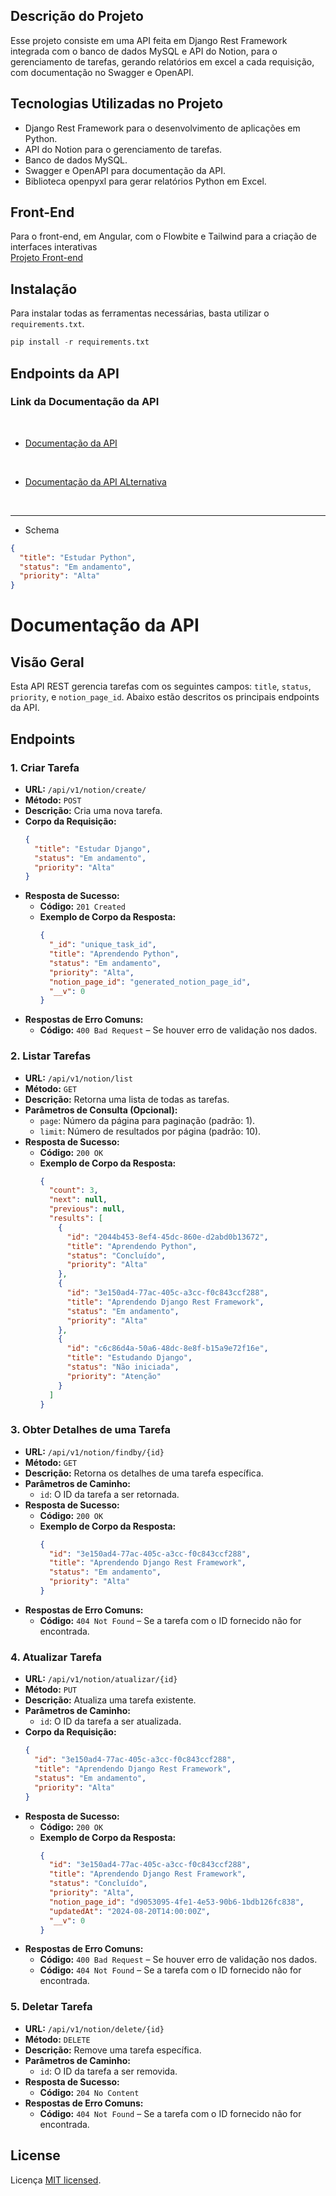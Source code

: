 ## Descrição do Projeto

Esse projeto consiste em uma API feita em Django Rest Framework integrada com o banco de dados MySQL e API do Notion, para o gerenciamento de tarefas, gerando relatórios em excel a cada requisição, com documentação no Swagger e OpenAPI.

## Tecnologias Utilizadas no Projeto

- Django Rest Framework para o desenvolvimento de aplicações em Python.
- API do Notion para o gerenciamento de tarefas.
- Banco de dados MySQL.
- Swagger e OpenAPI para documentação da API.
- Biblioteca openpyxl para gerar relatórios Python em Excel.

## Front-End

Para o front-end, em Angular, com o Flowbite e Tailwind para a criação de interfaces interativas
<br>
[Projeto Front-end](https://github.com/RobsonFe/notion-front)

## **Instalação**

Para instalar todas as ferramentas necessárias, basta utilizar o `requirements.txt`.

```python
pip install -r requirements.txt
```

## Endpoints da API

### **Link da Documentação da API**

<br>

- [Documentação da API](http://127.0.0.1:8000/docs/)

<br>

- [Documentação da API ALternativa](http://127.0.0.1:8000/redoc/)

<br>

---

- Schema

```json
{
  "title": "Estudar Python",
  "status": "Em andamento",
  "priority": "Alta"
}
```

# Documentação da API

## Visão Geral

Esta API REST gerencia tarefas com os seguintes campos: `title`, `status`, `priority`, e `notion_page_id`. Abaixo estão descritos os principais endpoints da API.

## Endpoints

### 1. **Criar Tarefa**

- **URL:** `/api/v1/notion/create/`
- **Método:** `POST`
- **Descrição:** Cria uma nova tarefa.
- **Corpo da Requisição:**
  ```json
  {
    "title": "Estudar Django",
    "status": "Em andamento",
    "priority": "Alta"
  }
  ```
- **Resposta de Sucesso:**
  - **Código:** `201 Created`
  - **Exemplo de Corpo da Resposta:**
    ```json
    {
      "_id": "unique_task_id",
      "title": "Aprendendo Python",
      "status": "Em andamento",
      "priority": "Alta",
      "notion_page_id": "generated_notion_page_id",
      "__v": 0
    }
    ```
- **Respostas de Erro Comuns:**
  - **Código:** `400 Bad Request` – Se houver erro de validação nos dados.

### 2. **Listar Tarefas**

- **URL:** `/api/v1/notion/list`
- **Método:** `GET`
- **Descrição:** Retorna uma lista de todas as tarefas.
- **Parâmetros de Consulta (Opcional):**
  - `page`: Número da página para paginação (padrão: 1).
  - `limit`: Número de resultados por página (padrão: 10).
- **Resposta de Sucesso:**
  - **Código:** `200 OK`
  - **Exemplo de Corpo da Resposta:**
    ```json
    {
      "count": 3,
      "next": null,
      "previous": null,
      "results": [
        {
          "id": "2044b453-8ef4-45dc-860e-d2abd0b13672",
          "title": "Aprendendo Python",
          "status": "Concluído",
          "priority": "Alta"
        },
        {
          "id": "3e150ad4-77ac-405c-a3cc-f0c843ccf288",
          "title": "Aprendendo Django Rest Framework",
          "status": "Em andamento",
          "priority": "Alta"
        },
        {
          "id": "c6c86d4a-50a6-48dc-8e8f-b15a9e72f16e",
          "title": "Estudando Django",
          "status": "Não iniciada",
          "priority": "Atenção"
        }
      ]
    }
    ```

### 3. **Obter Detalhes de uma Tarefa**

- **URL:** `/api/v1/notion/findby/{id}`
- **Método:** `GET`
- **Descrição:** Retorna os detalhes de uma tarefa específica.
- **Parâmetros de Caminho:**
  - `id`: O ID da tarefa a ser retornada.
- **Resposta de Sucesso:**
  - **Código:** `200 OK`
  - **Exemplo de Corpo da Resposta:**
    ```json
    {
      "id": "3e150ad4-77ac-405c-a3cc-f0c843ccf288",
      "title": "Aprendendo Django Rest Framework",
      "status": "Em andamento",
      "priority": "Alta"
    }
    ```
- **Respostas de Erro Comuns:**
  - **Código:** `404 Not Found` – Se a tarefa com o ID fornecido não for encontrada.

### 4. **Atualizar Tarefa**

- **URL:** `/api/v1/notion/atualizar/{id}`
- **Método:** `PUT`
- **Descrição:** Atualiza uma tarefa existente.
- **Parâmetros de Caminho:**
  - `id`: O ID da tarefa a ser atualizada.
- **Corpo da Requisição:**
  ```json
  {
    "id": "3e150ad4-77ac-405c-a3cc-f0c843ccf288",
    "title": "Aprendendo Django Rest Framework",
    "status": "Em andamento",
    "priority": "Alta"
  }
  ```
- **Resposta de Sucesso:**
  - **Código:** `200 OK`
  - **Exemplo de Corpo da Resposta:**
    ```json
    {
      "id": "3e150ad4-77ac-405c-a3cc-f0c843ccf288",
      "title": "Aprendendo Django Rest Framework",
      "status": "Concluído",
      "priority": "Alta",
      "notion_page_id": "d9053095-4fe1-4e53-90b6-1bdb126fc838",
      "updatedAt": "2024-08-20T14:00:00Z",
      "__v": 0
    }
    ```
- **Respostas de Erro Comuns:**
  - **Código:** `400 Bad Request` – Se houver erro de validação nos dados.
  - **Código:** `404 Not Found` – Se a tarefa com o ID fornecido não for encontrada.

### 5. **Deletar Tarefa**

- **URL:** `/api/v1/notion/delete/{id}`
- **Método:** `DELETE`
- **Descrição:** Remove uma tarefa específica.
- **Parâmetros de Caminho:**
  - `id`: O ID da tarefa a ser removida.
- **Resposta de Sucesso:**
  - **Código:** `204 No Content`
- **Respostas de Erro Comuns:**
  - **Código:** `404 Not Found` – Se a tarefa com o ID fornecido não for encontrada.

## License

Licença [MIT licensed](LICENSE).
